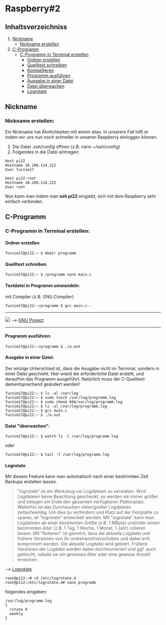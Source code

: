 # Raspberry#2
## Inhaltsverzeichniss
1) [Nickname](#nickname)
     * [Nickname erstellen](#nickname-erstellen)
2) [C-Programm](#c-programm)
     * [C-Programm in Terminal erstellen](#c-programm-in-terminal-erstellen)
          * [Ordner erstellen](#ordner-erstellen)
          * [Quelltext schreiben](#quelltext-schreiben)
          * [Kompellieren](#textdatei-in-programm-umwandeln)
          * [Programm ausführen](#programm-ausführen)
          * [Ausgabe in einer Datei](#ausgabe-in-einer-datei)
          * [Datei überwachen](#datei-überwachen)
          * [Logrotate](#logrotate)
               

## Nickname
### Nickname erstellen:
Ein Nickname hat Ähnlichkeiten mit einem alias. In unserem Fall hilft er indem wir uns nun noch schneller in unseren Raspberry einloggen können.
1. Die Datei *.ssh/config* öffnen (z.B. nano ~/ssh/config)
2. Folgendes in die Datei eintregen:
 
 ```
 Host pi22
 Hostname 10.200.114.222
 User fucnim17 
 
 Host pi22-root
 Hostname 10.200.114.222
 User root 
 ```  
 Nun kann man indem man **ssh pi22** eingiebt, sich mit dem Raspberry sehr einfach verbinden.
   
## C-Programm
### C-Programm in Terminal erstellen:
#### Ordner erstellen
``` 
fucnim17@pi22:~ $ mkdir programm
```
#### Quelltext schreiben
```
fucnim17@pi22:~ $ /programm nano main.c
```
#### Textdatei in Programm umwandeln:
mit Compiler (z.B. GNU Compiler) 
```
fucnim17@pi22:~/programm $ gcc main.c--
```

---------------------------------
![](https://cdn.discordapp.com/attachments/420277853033332736/684470234962198548/Untitled-1.png)
--> [GNU Project](https://de.wikipedia.org/wiki/GNU-Projekt)

---------------------------------

#### Programm ausführen: 
```
fucnim17@pi22:~/programm $ ./a.out
```
#### Ausgabe in einer Datei:
Der einzige Unterschied ist, dass die Asugabe nicht im Terminal, sondern in einer Datei geschieht.
Hier wierd die erforderliche Datei erstellt, und daraufhin das Programm ausgeführt.
Natürlich muss der C-Quelltext dementsprechend geändert werden!
```
fucnim17@pi22:~ $ ls -al /var/log
fucnim17@pi22:~ $ sudo touch /var/log/programm.log
fucnim17@pi22:~ $ sudo chmod 666/var/log/programm.log
fucnim17@pi22:~ $ ls -al /var/log/programm.log
fucnim17@pi22:~ $ gcc main.c
fucnim17@pi22:~ $ ./a.out
```
#### Datei "überwachen":
```
fucnim17@pi22:~ $ watch ls -l /var/log/programm.log
```
oder
```
fucnim17@pi22:~ $ tail -f /var/log/programm.log
```

#### Logrotate
Mit diesem Feature kann man automatisch nach einer bestimmten Zeit Backups erstellen lassen.

>"logrotate" ist ein Werkzeug um Logdateien zu verwalten. Wird Logdateien
keine Beachtung geschenkt, so werden sie immer größer und belegen am Ende den
gesamten verfügbaren Plattenplatz. Weiterhin ist das Durchsuchen vieler/großer
Logdateien zeitaufwendig. Um dies zu verhindern und Platz auf der Festplatte
zu sparen, ist "logrotate" entwickelt worden.
Mit "logrotate" kann man Logdateien ab einer bestimmten Größe (z.B. 1 MByte)
und/oder einem bestimmten Alter (z.B. 1 Tag, 1 Woche, 1 Monat, 1 Jahr) rotieren
lassen. Mit "Rotieren" ist gemeint, dass die aktuelle Logdatei und frühere
Versionen von ihr umbenannt/verschoben und dabei evtl. komprimiert werden. Die
aktuelle Logdatei wird geleert. Frühere Versionen der Logdatei werden dabei
durchnumeriert und ggf. auch gelöscht, sobald sie ein gewisses Alter oder eine
gewisse Anzahl erreichen.

--> [Logrotate](https://www.ostc.de/howtos/logrotate-HOWTO.html)

```
root@pi22:~# cd /etc/logrotate.d
root@pi22:/etc/logrotate.d# nano programm
```
folgendes eingeben:
```
/var/log/programm.log
{ 
  rotate 4
  weekly
}
```
